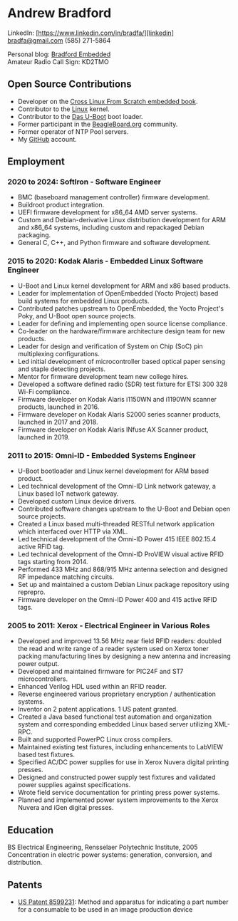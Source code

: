 # Andrew Bradford

LinkedIn: [https://www.linkedin.com/in/bradfa/][linkedin]<br/>
[bradfa@gmail.com][email]
(585) 271-5864  

Personal blog: [Bradford Embedded][blog]<br/>
Amateur Radio Call Sign: KD2TMO

[linkedin]: https://www.linkedin.com/in/bradfa/
[email]: mailto:bradfa@gmail.com
[blog]: http://www.bradfordembedded.com

## Open Source Contributions

* Developer on the [Cross Linux From Scratch embedded book][clfs].
* Contributor to the [Linux][linux] kernel.
* Contributor to the [Das U-Boot][u-boot] boot loader.
* Former participant in the [BeagleBoard.org][beagle] community.
* Former operator of NTP Pool servers.
* My [GitHub][github] account.

[clfs]: http://clfs.org/view/clfs-embedded/
[beagle]: http://beagleboard.org
[u-boot]: http://www.denx.de/wiki/U-Boot/WebHome
[linux]: http://www.kernel.org
[github]: http://github.com/bradfa

## Employment

### 2020 to 2024: SoftIron - Software Engineer

* BMC (baseboard management controller) firmware development.
* Buildroot product integration.
* UEFI firmware development for x86_64 AMD server systems.
* Custom and Debian-derivative Linux distribution development for ARM and x86_64
  systems, including custom and repackaged Debian packaging.
* General C, C++, and Python firmware and software development.

### 2015 to 2020: Kodak Alaris - Embedded Linux Software Engineer

* U-Boot and Linux kernel development for ARM and x86 based products.
* Leader for implementation of OpenEmbedded (Yocto Project) based build systems
  for embedded Linux products.
* Contributed patches upstream to OpenEmbedded, the Yocto Project's Poky, and
  U-Boot open source projects.
* Leader for defining and implementing open source license compliance.
* Co-leader on the hardware/firmware architecture design team for new products.
* Leader for design and verification of System on Chip (SoC) pin multiplexing
  configurations.
* Led initial development of microcontroller based optical paper sensing and
  staple detecting projects.
* Mentor for firmware development team new college hires.
* Developed a software defined radio (SDR) test fixture for ETSI 300 328 Wi-Fi
  compliance.
* Firmware developer on Kodak Alaris i1150WN and i1190WN scanner products,
  launched in 2016.
* Firmware developer on Kodak Alaris S2000 series scanner products,
  launched in 2017 and 2018.
* Firmware developer on Kodak Alaris INfuse AX Scanner product,
  launched in 2019.

### 2011 to 2015: Omni-ID - Embedded Systems Engineer
* U-Boot bootloader and Linux kernel development for ARM based product.
* Led technical development of the Omni-ID Link network gateway, a Linux based
  IoT network gateway.
* Developed custom Linux device drivers.
* Contributed software changes upstream to the U-Boot and Debian open source
  projects.
* Created a Linux based multi-threaded RESTful network application which
  interfaced over HTTP via XML.
* Led technical development of the Omni-ID Power 415 IEEE 802.15.4 active RFID
  tag.
* Led technical development of the Omni-ID ProVIEW visual active RFID tags
  starting from 2014.
* Performed 433 MHz and 868/915 MHz antenna selection and designed RF impedance
  matching circuits.
* Set up and maintained a custom Debian Linux package repository using reprepro.
* Firmware developer on the Omni-ID Power 400 and 415 active RFID tags.

### 2005 to 2011: Xerox - Electrical Engineer in Various Roles

* Developed and improved 13.56 MHz near field RFID readers: doubled the read
  and write range of a reader system used on Xerox toner packing manufacturing
  lines by designing a new antenna and increasing power output.
* Developed and maintained firmware for PIC24F and ST7 microcontrollers.
* Enhanced Verilog HDL used within an RFID reader.
* Reverse engineered various proprietary encryption / authentication systems.
* Inventor on 2 patent applications.  1 US patent granted.
* Created a Java based functional test automation and organization system and
  corresponding embedded Linux based server utilizing XML-RPC.
* Built and supported PowerPC Linux cross compilers.
* Maintained existing test fixtures, including enhancements to LabVIEW based
  test fixtures.
* Specified AC/DC power supplies for use in Xerox Nuvera digital printing presses.
* Designed and constructed power supply test fixtures and validated power
  supplies against specifications.
* Wrote field service documentation for printing press power systems.
* Planned and implemented power system improvements to the Xerox Nuvera and iGen
  digital presses.

## Education

BS Electrical Engineering, Rensselaer Polytechnic Institute, 2005  
Concentration in electric power systems: generation, conversion, and
distribution.

## Patents
* [US Patent 8599231][patent8599231]: Method and apparatus for indicating a part
  number for a consumable to be used in an image production device

[patent8599231]:https://patents.google.com/patent/US8599231
